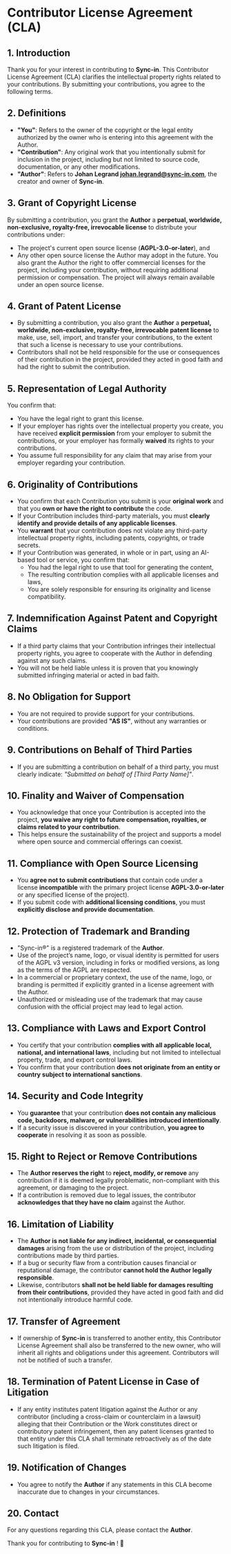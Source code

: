 # Contributor License Agreement (CLA)

## 1. Introduction
Thank you for your interest in contributing to **Sync-in**.
This Contributor License Agreement (CLA) clarifies the intellectual property rights related to your contributions. By submitting your contributions, you agree to the following terms.

## 2. Definitions
- **"You"**: Refers to the owner of the copyright or the legal entity authorized by the owner who is entering into this agreement with the Author.
- **"Contribution"**: Any original work that you intentionally submit for inclusion in the project, including but not limited to source code, documentation, or any other modifications.
- **"Author"**: Refers to **Johan Legrand <johan.legrand@sync-in.com>**, the creator and owner of **Sync-in**.

## 3. Grant of Copyright License
By submitting a contribution, you grant the **Author** a **perpetual, worldwide, non-exclusive, royalty-free, irrevocable license** to distribute your contributions under:
- The project's current open source license (**AGPL-3.0-or-later**), and
- Any other open source license the Author may adopt in the future.
  You also grant the Author the right to offer commercial licenses for the project, including your contribution, without requiring additional permission or compensation.
  The project will always remain available under an open source license.

## 4. Grant of Patent License
- By submitting a contribution, you also grant the **Author** a **perpetual, worldwide, non-exclusive, royalty-free, irrevocable patent license** to make, use, sell, import, and transfer your contributions, to the extent that such a license is necessary to use your contributions.
- Contributors shall not be held responsible for the use or consequences of their contribution in the project, provided they acted in good faith and had the right to submit the contribution.

## 5. Representation of Legal Authority
You confirm that:
- You have the legal right to grant this license.
- If your employer has rights over the intellectual property you create, you have received **explicit permission** from your employer to submit the contributions, or your employer has formally **waived** its rights to your contributions.
- You assume full responsibility for any claim that may arise from your employer regarding your contribution.

## 6. Originality of Contributions
- You confirm that each Contribution you submit is your **original work** and that you **own or have the right to contribute** the code.
- If your Contribution includes third-party materials, you must **clearly identify and provide details of any applicable licenses**.
- You **warrant** that your contribution does not violate any third-party intellectual property rights, including patents, copyrights, or trade secrets.
- If your Contribution was generated, in whole or in part, using an AI-based tool or service, you confirm that:
    - You had the legal right to use that tool for generating the content,
    - The resulting contribution complies with all applicable licenses and laws,
    - You are solely responsible for ensuring its originality and license compatibility.

## 7. Indemnification Against Patent and Copyright Claims
- If a third party claims that your Contribution infringes their intellectual property rights, you agree to cooperate with the Author in defending against any such claims.
- You will not be held liable unless it is proven that you knowingly submitted infringing material or acted in bad faith.

## 8. No Obligation for Support
- You are not required to provide support for your contributions.
- Your contributions are provided **"AS IS"**, without any warranties or conditions.

## 9. Contributions on Behalf of Third Parties
- If you are submitting a contribution on behalf of a third party, you must clearly indicate: *"Submitted on behalf of [Third Party Name]"*.

## 10. Finality and Waiver of Compensation
- You acknowledge that once your Contribution is accepted into the project, **you waive any right to future compensation, royalties, or claims related to your contribution**.
- This helps ensure the sustainability of the project and supports a model where open source and commercial offerings can coexist.

## 11. Compliance with Open Source Licensing
- You **agree not to submit contributions** that contain code under a license **incompatible** with the primary project license **AGPL-3.0-or-later** or any specified license of the project).
- If you submit code with **additional licensing conditions**, you must **explicitly disclose and provide documentation**.

## 12. Protection of Trademark and Branding
- "Sync-in®" is a registered trademark of the **Author**.
- Use of the project’s name, logo, or visual identity is permitted for users of the AGPL v3 version, including in forks or modified versions, as long as the terms of the AGPL are respected.
- In a commercial or proprietary context, the use of the name, logo, or branding is permitted if explicitly granted in a license agreement with the Author.
- Unauthorized or misleading use of the trademark that may cause confusion with the official project may lead to legal action.

## 13. Compliance with Laws and Export Control
- You certify that your contribution **complies with all applicable local, national, and international laws**, including but not limited to intellectual property, trade, and export control laws.
- You confirm that your contribution **does not originate from an entity or country subject to international sanctions**.

## 14. Security and Code Integrity
- You **guarantee** that your contribution **does not contain any malicious code, backdoors, malware, or vulnerabilities introduced intentionally**.
- If a security issue is discovered in your contribution, **you agree to cooperate** in resolving it as soon as possible.

## 15. Right to Reject or Remove Contributions
- The **Author reserves the right** to **reject, modify, or remove** any contribution if it is deemed legally problematic, non-compliant with this agreement, or damaging to the project.
- If a contribution is removed due to legal issues, the contributor **acknowledges that they have no claim** against the Author.

## 16. Limitation of Liability
- The **Author is not liable for any indirect, incidental, or consequential damages** arising from the use or distribution of the project, including contributions made by third parties.
- If a bug or security flaw from a contribution causes financial or reputational damage, the contributor **cannot hold the Author legally responsible**.
- Likewise, contributors **shall not be held liable for damages resulting from their contributions**, provided they have acted in good faith and did not intentionally introduce harmful code.

## 17. Transfer of Agreement
- If ownership of **Sync-in** is transferred to another entity, this Contributor License Agreement shall also be transferred to the new owner, who will inherit all rights and obligations under this agreement. Contributors will not be notified of such a transfer.

## 18. Termination of Patent License in Case of Litigation
- If any entity institutes patent litigation against the Author or any contributor (including a cross-claim or counterclaim in a lawsuit) alleging that their Contribution or the Work constitutes direct or contributory patent infringement, then any patent licenses granted to that entity under this CLA shall terminate retroactively as of the date such litigation is filed.

## 19. Notification of Changes
- You agree to notify the **Author** if any statements in this CLA become inaccurate due to changes in your circumstances.

## 20. Contact
For any questions regarding this CLA, please contact the **Author**.

Thank you for contributing to **Sync-in** ! 🚀